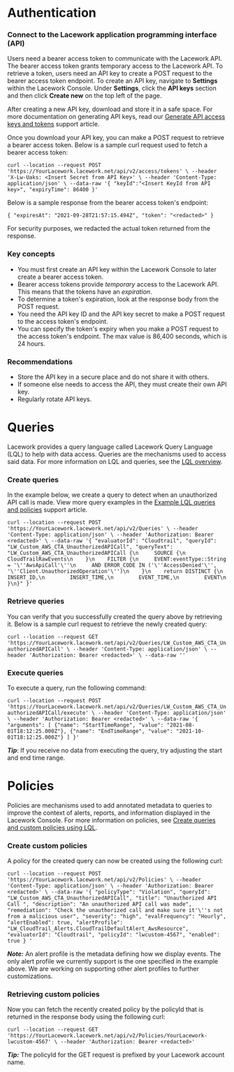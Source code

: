 # Authentication

### Connect to the Lacework application programming interface (API)

Users need a bearer access token to communicate with the Lacework API. The bearer access token grants temporary access to the Lacework API. To retrieve a token, users need an API key to create a POST request to the bearer access token endpoint. To create an API key,
navigate to **Settings** within the Lacework Console. Under **Settings**, click the **API keys** section and then click **Create
new** on the top left of the page. 

After creating a new API key, download and store it in a safe space. For more documentation
on generating API keys, read our [Generate API access keys and tokens](https://support.lacework.com/hc/en-us//articles/360011403853) support article.

Once you download your API key, you can make a POST request to retrieve a bearer access token.
Below is a sample curl request used to fetch a bearer access token:

`curl --location --request POST 'https://YourLacework.lacework.net/api/v2/access/tokens' \
--header 'X-Lw-Uaks: <Insert Secret from API Key>' \
--header 'Content-Type: application/json' \
--data-raw '{
"keyId":"<Insert KeyId from API key>",
"expiryTime": 86400
}'`

Below is a sample response from the bearer access token's endpoint:

`{
"expiresAt": "2021-09-28T21:57:15.494Z",
"token": "<redacted>"
}`

For security purposes, we redacted the actual token returned from the response.

### Key concepts

* You must first create an API key within the Lacework Console to later create a bearer access token.
* Bearer access tokens provide *temporary* access to the Lacework API. This means that the tokens have an *expiration*.
* To determine a token's expiration, look at the response body from the POST request.
* You need the API key ID and the API key secret to make a POST request to the access token's endpoint.
* You can specify the token's expiry when you make a POST request to the access token's endpoint. The max value is 86,400 seconds, which is 24 hours.


### Recommendations
* Store the API key in a secure place and do not share it with others.
* If someone else needs to access the API, they must create their own API key.
* Regularly rotate API keys.

# Queries

Lacework provides a query language called Lacework Query Language (LQL) to help with data access. Queries are the
mechanisms used to access said data. For more information on LQL and queries, see the
[LQL overview](https://support.lacework.com/hc/en-us/articles/4402301824403-LQL-Overview).

### Create queries

In the example below, we create a query to detect when an unauthorized API call is made. View more query examples in the [Example LQL queries and policies](https://support.lacework.com/hc/en-us/articles/1500006140722-Example-LQL-Queries-and-Policies) support article. 

`curl --location --request POST 'https://YourLacework.lacework.net/api/v2/Queries' \
--header 'Content-Type: application/json' \
--header 'Authorization: Bearer <redacted>' \
--data-raw '{
"evaluatorId": "Cloudtrail",
"queryId": "LW_Custom_AWS_CTA_UnauthorizedAPICall",
"queryText": "LW_Custom_AWS_CTA_UnauthorizedAPICall {\n     SOURCE {\n        CloudTrailRawEvents\n    }\n    FILTER {\n     EVENT:eventType::String = '\''AwsApiCall'\''\n     AND ERROR_CODE IN ('\''AccessDenied'\'', '\''Client.UnauthorizedOperation'\'')\n    }\n    return DISTINCT {\n        INSERT_ID,\n        INSERT_TIME,\n        EVENT_TIME,\n        EVENT\n    }\n}"
}'`

### Retrieve queries

You can verify that you successfully created the query above by retrieving it. Below is a sample curl request
to retrieve the newly created query:

`curl --location --request GET 'https://YourLacework.lacework.net/api/v2/Queries/LW_Custom_AWS_CTA_UnauthorizedAPICall' \
--header 'Content-Type: application/json' \
--header 'Authorization: Bearer <redacted>' \
--data-raw ''`

### Execute queries

To execute a query, run the following command:

`curl --location --request POST 'https://YourLacework.lacework.net/api/v2/Queries/LW_Custom_AWS_CTA_UnauthorizedAPICall/execute' \
--header 'Content-Type: application/json' \
--header 'Authorization: Bearer <redacted>' \
--data-raw '{ "arguments": [
{"name": "StartTimeRange", "value": "2021-08-01T18:12:25.000Z"},
{"name": "EndTimeRange", "value": "2021-10-01T18:12:25.000Z"}
]
}'`

***Tip***: If you receive no data from executing the query, try adjusting the start and end time range.

# Policies

Policies are mechanisms used to add annotated metadata to queries to improve the context of alerts, reports,
and information displayed in the Lacework Console. For more information on policies, see
[Create queries and custom policies using LQL](https://support.lacework.com/hc/en-us/articles/360061720914-Create-Queries-and-Custom-Policies-Using-LQL).

### Create custom policies

A policy for the created query can now be created using the following curl:

`curl --location --request POST 'https://YourLacework.lacework.net/api/v2/Policies' \
--header 'Content-Type: application/json' \
--header 'Authorization: Bearer <redacted>' \
--data-raw '{
"policyType": "Violation",
"queryId": "LW_Custom_AWS_CTA_UnauthorizedAPICall",
"title": "Unauthorized API Call ",
"description": "An unauthorized API call was made",
"remediation": "Check the unauthorized call and make sure it'\''s not from a malicious user",
"severity": "high",
"evalFrequency": "Hourly",
"alertEnabled": true,
"alertProfile": "LW_CloudTrail_Alerts.CloudTrailDefaultAlert_AwsResource",
"evaluatorId": "Cloudtrail",
"policyId": "lwcustom-4567",
"enabled": true
}
'`

***Note:*** An alert profile is the metadata defining how we display events. The only alert profile we currently support is
the one specified in the example above. We are working on supporting other alert profiles to further customizations.

### Retrieving custom policies

Now you can fetch the recently created policy by the policyId that is returned in the response body using the following curl:

`curl --location --request GET 'https://YourLacework.lacework.net/api/v2/Policies/YourLacework-lwcustom-4567' \
--header 'Authorization: Bearer <redacted>'`

***Tip:*** The policyId for the GET request is prefixed by your Lacework account name.

